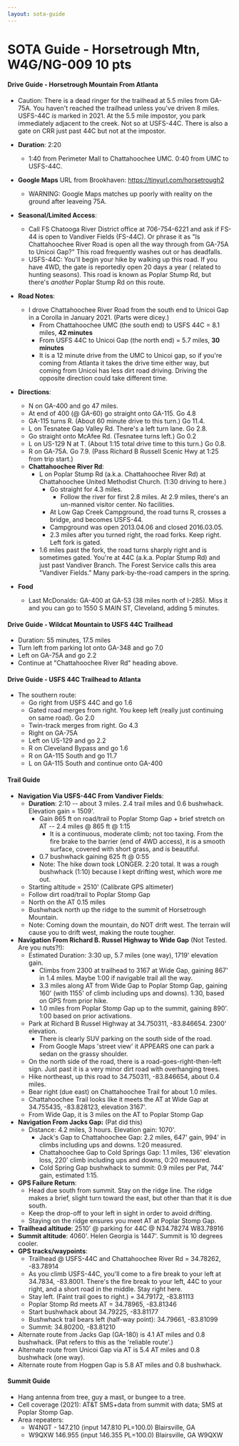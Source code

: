 ```yaml
---
layout: sota-guide
---
```

# SOTA Guide - Horsetrough Mtn, W4G/NG-009 10 pts

#### Drive Guide - Horsetrough Mountain From Atlanta

* Caution: There is a dead ringer for the trailhead at 5.5 miles from GA-75A.  You haven't reached the trailhead unless you've driven 8 miles.  USFS-44C *is* marked in 2021. At the 5.5 mile impostor, you park immediately adjacent to the creek. Not so at USFS-44C.  There is also a gate on CRR just past 44C but not at the impostor.
* **Duration**: 2:20
  * 1:40 from Perimeter Mall to Chattahoochee UMC.  0:40 from UMC to USFS-44C.
* **Google Maps** URL from Brookhaven: https://tinyurl.com/horsetrough2
  
    * WARNING: Google Maps matches up poorly with reality on the ground after leaveing 75A.
* **Seasonal/Limited Access**:
  
    * Call FS Chatooga River District office at 706-754-6221 and ask if FS-44 is open to Vandiver Fields (FS-44C). Or phrase it as "Is Chattahoochee River Road is open all the way through from GA-75A to Unicoi Gap?" This road frequently washes out or has deadfalls.
    * USFS-44C:  You'll begin your hike by walking up this road.  If you have 4WD, the gate is reportedly open 20 days a year ( related to hunting seasons).  This road is known as Poplar Stump Rd, but there's *another* Poplar Stump Rd on this route.
* **Road Notes**:

    * I drove Chattahoochee River Road from the south end to Unicoi Gap in a Corolla in January 2021. (Parts were dicey.)
       * From Chattahoochee UMC (the south end) to USFS 44C = 8.1 miles, **42 minutes**
       * From USFS 44C to Unicoi Gap (the north end) = 5.7 miles, **30 minutes**
       * It is a 12 minute drive from the UMC to Unicoi gap, so if you're coming from Atlanta it takes the drive time either way, but coming from Unicoi has less dirt road driving. Driving the opposite direction could take different time.
* **Directions**:
    * N on GA-400 and go 47 miles.
    * At end of 400 (@ GA-60) go straight onto GA-115. Go 4.8
    * GA-115 turns R.  (About 60 minute drive to this turn.) Go 11.4.
    * L on Tesnatee Gap Valley Rd. There's a left turn lane.  Go 2.8.
    * Go straight onto McAfee Rd. (Tesnatee turns left.)  Go 0.2
    * L on US-129 N at T. (About 1:15 total drive time to this turn.) Go 0.8.
    * R on GA-75A. Go 7.9.  (Pass Richard B Russell Scenic Hwy at 1:25 from trip start.)
    * **Chattahoochee River Rd**:
        * L on Poplar Stump Rd (a.k.a. Chattahoochee River Rd) at Chattahoochee United Methodist Church. (1:30 driving to here.) 
            * Go straight for 4.3 miles.
              * Follow the river for first 2.8 miles. At 2.9 miles, there's an un-manned visitor center. No facilities.
            * At Low Gap Creek Campground, the road turns R, crosses a bridge, and becomes USFS-44.
             * Campground was open 2013.04.06 and closed 2016.03.05.
            * 2.3 miles after you turned right, the road forks.  Keep right. Left fork is gated.
        * 1.6 miles past the fork, the road turns sharply right and is sometimes gated.  You're at 44C (a.k.a. Poplar Stump Rd) and just past Vandiver Branch.  The Forest Service calls this area "Vandiver Fields."  Many park-by-the-road campers in the spring.
* **Food**
  
    * Last McDonalds: GA-400 at GA-53 (38 miles north of I-285). Miss it and you can go to 1550 S MAIN ST, Cleveland, adding 5 minutes.

#### Drive Guide - Wildcat Mountain to USFS 44C Trailhead

* Duration: 55 minutes, 17.5 miles
* Turn left from parking lot onto GA-348 and go 7.0
* Left on GA-75A and go 2.2
* Continue at "Chattahoochee River Rd" heading above.

#### Drive Guide - USFS 44C Trailhead to Atlanta

* The southern route:
  * Go right from USFS 44C and go 1.6
  * Gated road merges from right. You keep left (really just continuing on same road). Go 2.0
  * Twin-track merges from right. Go 4.3
  * Right on GA-75A
  * Left on US-129 and go 2.2
  * R on Cleveland Bypass and go 1.6
  * R on GA-115 South and go 11.7
  * L on GA-115 South and continue onto GA-400

#### Trail Guide

* **Navigation Via USFS-44C From Vandiver Fields**:
    * **Duration**: 2:10 -- about 3 miles. 2.4 trail miles and 0.6 bushwhack. Elevation gain = 1509'.
      * Gain 865 ft on road/trail to Poplar Stomp Gap + brief stretch on AT -- 2.4 miles @ 865 ft @ 1:15
        * It is a continuous, moderate climb; not too taxing.  From the fire brake to the barrier (end of 4WD access), it is a smooth surface, covered with short grass, and is beautiful.
      * 0.7 bushwhack gaining 625 ft @ 0:55
      * Note: The hike down took LONGER. 2:20 total. It was a rough bushwhack (1:10) because I kept drifting west, which wore me out.
    * Starting altitude = 2510' (Calibrate GPS altimeter)
    * Follow dirt road/trail to Poplar Stomp Gap
    * North on the AT 0.15 miles
    * Bushwhack north up the ridge to the summit of Horsetrough Mountain.
    * Note: Coming down the mountain, do NOT drift west. The terrain will cause you to drift west, making the route tougher.
* **Navigation From Richard B. Russel Highway to Wide Gap** (Not Tested. Are you nuts?!):
    * Estimated Duration: 3:30 up, 5.7 miles (one way), 1719' elevation gain.
        * Climbs from 2300 at trailhead to 3167 at Wide Gap, gaining 867' in 1.4 miles.  Maybe 1:00 if navigable trail all the way.
        * 3.3 miles along AT from Wide Gap to Poplar Stomp Gap, gaining 160' (with 1155' of climb including ups and downs). 1:30, based on GPS from prior hike.
        * 1.0 miles from Poplar Stomp Gap up to the summit, gaining 890'. 1:00 based on prior activations.
    * Park at Richard B Russel Highway at 34.750311, -83.846654.  2300' elevation.
        * There is clearly SUV parking on the south side of the road.
        * From Google Maps 'street view' it APPEARS one can park a sedan on the grassy shoulder.
    * On the north side of the road, there is a road-goes-right-then-left sign. Just past it is a very minor dirt road with overhanging trees.
    * Hike northeast, up this road to 34.750311, -83.846654, about 0.4 miles.
    * Bear right (due east) on Chattahoochee Trail for about 1.0 miles.
    * Chattahoochee Trail looks like it meets the AT at Wide Gap at 34.755435, -83.828123, elevation 3167'.
    * From Wide Gap, it is 3 miles on the AT to Poplar Stomp Gap
* **Navigation From Jacks Gap:** (Pat did this)
    * Distance: 4.2 miles, 3 hours. Elevation gain: 1070'.
        * Jack's Gap to Chattahoochee Gap: 2.2 miles, 647' gain, 994' in climbs including ups and downs. 1:20 measured.
        * Chattahoochee Gap to Cold Springs Gap: 1.1 miles, 136' elevation loss, 220' climb including ups and downs, 0:20 meausred.
        * Cold Spring Gap bushwhack to summit:  0.9 miles per Pat, 744' gain, estimated 1:15. 
* **GPS Failure Return**:
    * Head due south from summit.  Stay on the ridge line.  The ridge makes a brief, slight turn toward the east, but other than that it is due south.  
    * Keep the drop-off to your left in sight in order to avoid drifting.
    * Staying on the ridge ensures you meet AT at Poplar Stomp Gap.
* **Trailhead altitude**: 2510' @ parking for 44C @ N34.78274 W83.78916
* **Summit altitude**: 4060'. Helen Georgia is 1447'. Summit is 10 degrees cooler.
* **GPS tracks/waypoints**:
    * Trailhead @ USFS-44C and Chattahoochee River Rd = 34.78262, -83.78914
    * As you climb USFS-44C, you'll come to a fire break to your left at 34.7834, -83.8001.  There's the fire break to your left, 44C to your right, and a short road in the middle. Stay right here.
    * Stay left.  (Faint trail goes to right.) = 34.79172, -83.81113
    * Poplar Stomp Rd meets AT = 34.78965, -83.81346
    * Start bushwhack about 34.79225, -83.81177
    * Bushwhack trail bears left (half-way point): 34.79661, -83.81099
    * Summit: 34.80200, -83.81210
* Alternate route from Jacks Gap (GA-180) is 4.1 AT miles and 0.8 bushwhack. (Pat refers to this as the 'reliable route'.)
* Alternate route from Unicoi Gap via AT is 5.4 AT miles and 0.8 bushwhack (one way).
* Alternate route from Hogpen Gap is 5.8 AT miles and 0.8 bushwhack.

#### Summit Guide

* Hang antenna from tree, guy a mast, or bungee to a tree.
* Cell coverage (2021): AT&T SMS+data from summit with data; SMS at Poplar Stomp Gap.
* Area repeaters:
    * W4NGT - 147.210 (input 147.810 PL=100.0) Blairsville, GA
    * W9QXW 146.955 (input 146.355 PL=100.0) Blairsville, GA W9QXW
